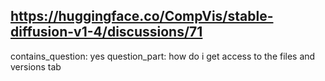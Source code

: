 ## https://huggingface.co/CompVis/stable-diffusion-v1-4/discussions/71

contains_question: yes
question_part: how do i get access to the files and versions tab